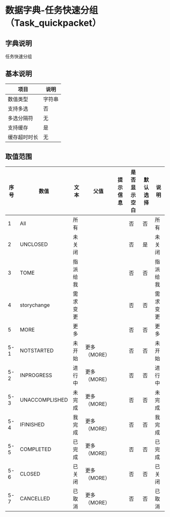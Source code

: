 # 数据字典-任务快速分组（Task_quickpacket）
## 字典说明
任务快速分组

## 基本说明
| 项目 | 说明 |
| -- | -- |
| 数值类型 | 字符串 |
| 支持多选 | 否 |
| 多选分隔符 | 无 |
| 支持缓存 | 是 |
| 缓存超时时长 | 无 |

## 取值范围
| 序号 | 数值 | 文本 | 父值 | 提示信息 | 是否显示空白 | 默认选择 | 说明 |
| -- | -- | -- | -- | -- | -- | -- | -- |
| 1 | All | 所有 |  |  | 否 | 否 | 所有 |
| 2 | UNCLOSED | 未关闭 |  |  | 否 | 是 | 未关闭 |
| 3 | TOME | 指派给我 |  |  | 否 | 否 | 指派给我 |
| 4 | storychange | 需求变更 |  |  | 否 | 否 | 需求变更 |
| 5 | MORE | 更多 |  |  | 否 | 否 | 更多 |
| 5-1 | NOTSTARTED | 未开始 | 更多（MORE） |  | 否 | 否 | 未开始 |
| 5-2 | INPROGRESS | 进行中 | 更多（MORE） |  | 否 | 否 | 进行中 |
| 5-3 | UNACCOMPLISHED | 未完成 | 更多（MORE） |  | 否 | 否 | 未完成 |
| 5-4 | IFINISHED | 我完成 | 更多（MORE） |  | 否 | 否 | 我完成 |
| 5-5 | COMPLETED | 已完成 | 更多（MORE） |  | 否 | 否 | 已完成 |
| 5-6 | CLOSED | 已关闭 | 更多（MORE） |  | 否 | 否 | 已关闭 |
| 5-7 | CANCELLED | 已取消 | 更多（MORE） |  | 否 | 否 | 已取消 |


